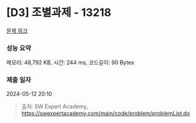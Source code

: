 # [D3] 조별과제 - 13218 

[문제 링크](https://swexpertacademy.com/main/code/problem/problemDetail.do?contestProbId=AXzjvCCq-PwDFASs) 

### 성능 요약

메모리: 48,792 KB, 시간: 244 ms, 코드길이: 90 Bytes

### 제출 일자

2024-05-12 20:10



> 출처: SW Expert Academy, https://swexpertacademy.com/main/code/problem/problemList.do
